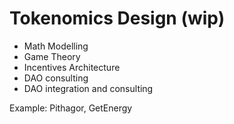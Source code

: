 # Tokenomics Design \(wip\)

* Math Modelling
* Game Theory
* Incentives Architecture
* DAO consulting
* DAO integration and consulting

Example: Pithagor, GetEnergy

